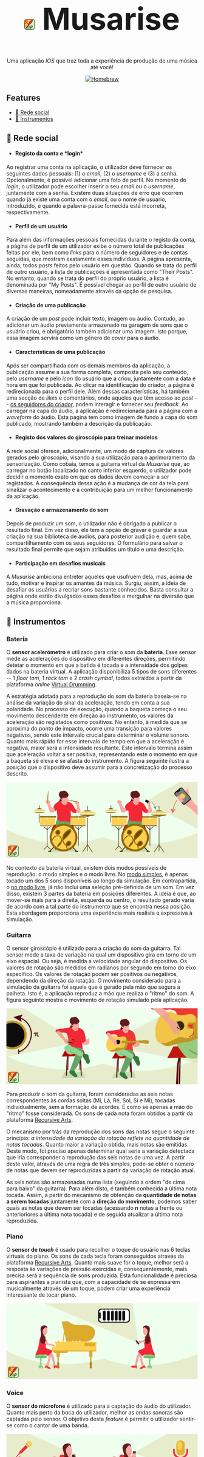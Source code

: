 <h1 style="font-size:80px" align="center"><img height=28cm src="docImages/logo.png"> Musarise</h1>

<p align="center">Uma aplicação <i>IOS</i> que traz toda a experiência de produção de uma música até você!</p> 

<p align="center">
<a href="https://formulae.brew.sh/formula/semgrep">
<img src="https://img.shields.io/badge/Swift-5.5-orange" alt="Homebrew" />
</a>
</p>

<h2> Features </h2>

* [📱 Rede social](#redeSocial)
* [🎵 Instrumentos](#instrumentos)

<a name="redeSocial"><h2>📱 Rede social</h2></a>

- <h4>Registo da conta e *login*</h4>

Ao registrar uma conta na aplicação, o utilizador deve fornecer os seguintes dados pessoais: (1) o *email*, (2) o *username* e (3) a senha. Opcionalmente, é possível adicionar uma foto de perfil. No momento do *login*, o utilizador pode escolher inserir o seu *email* ou o *username*, juntamente com a senha. Existem duas situações de erro que ocorrem quando já existe uma conta com o *email*, ou o nome de usuário, introduzido, e quando a palavra-passe fornecida está incorreta, respectivamente.

- <h4>Perfil de um usuário</h4>

Para além das informações pessoais fornecidas durante o registo da conta, a página de perfil de um utilizador exibe o número total de publicações feitas por ele, bem como *links* para o número de seguidores e de contas seguidas, que mostram exatamente esses indivíduos. A página apresenta, ainda, todos *posts* feitos pelo usuário em questão. Quando se trata do perfil de outro usuário, a lista de publicações é apresentada como "Their Posts". No entanto, quando se trata do perfil do próprio usuário, a lista é denominada por "My Posts". É possível chegar ao perfil de outro usuário de diversas maneiras, nomeadamente através da opção de pesquisa.

- <h4>Criação de uma publicação</h4>

A criação de um *post* pode incluir texto, imagem ou áudio. Contudo, ao adicionar um áudio previamente armazenado na garagem de sons que o usuário criou, é obrigatório também adicionar uma imagem. Isto porque, essa imagem servirá como um género de *cover* para o áudio.

- <h4>Características de uma publicação</h4>

Após ser compartilhada com os demais membros da aplicação, a publicação assume a sua forma completa, composta pelo seu conteúdo, pelo *username* e pelo *icon* do usuário que a criou, juntamente com a data e hora em que foi publicada. Ao clicar na identificação do criador, a página é redirecionada para o perfil dele. Além dessas características, há também uma secção de *likes* e comentários, onde aqueles que têm acesso ao *post* -- <ins>os seguidores do criador</ins>, podem interagir e fornecer seu *feedback*. Ao carregar na capa do áudio, a aplicação é redirecionada para a página com a *waveform* do áudio. Esta página tem como imagem de fundo a capa do som publicado, mostrando também a descrição da publicação. 

- <h4>Registo dos valores do giroscópio para treinar modelos</h4>

A rede social oferece, adicionalmente, um modo de captura de valores gerados pelo giroscópio, visando a sua utilização para o aprimoramento da sensorização. Como cobaia, temos a guitarra virtual da *Musarise* que, ao carregar no botão localizado no canto inferior esquerdo, o utilizador pode decidir o momento exato em que os dados devem começar a ser registados. A consequência dessa ação é a mudança de cor da tela para sinalizar o acontecimento e a contribuição para um melhor funcionamento da aplicação.

- <h4>Gravação e armazenamento do som</h4>

Depois de produzir um som, o utilizador não é obrigado a publicar o resultado final. Em vez disso, ele tem a opção de gravar e guardar a sua criação na sua biblioteca de áudios, para posterior audição e, quem sabe, compartilhamento com os seus seguidores. O formulário para salvar o resultado final permite que sejam atribuídos um título e uma descrição.

- <h4>Participação em desafios musicais</h4>

 A *Musarise* ambiciona entreter aqueles que usufruem dela, mas, acima de tudo, motivar e inspirar os amantes da música. Surgiu, assim, a ideia de desafiar os usuários a recriar sons bastante conhecidos. Basta consultar a página onde estão divulgados esses desafios e mergulhar na diversão que a música proporciona.

<a name="instrumentos"><h2>🎵 Instrumentos</h2></a>

### Bateria

O **sensor acelerómetro** é utilizado para criar o som da **bateria**. Esse sensor mede as acelerações do dispositivo em diferentes direções, permitindo detetar o momento em que a batida é tocada e a intensidade dos golpes dados na bateria virtual. A aplicação disponibiliza 5 tipos de sons diferentes -- 1 *floor tom*, 1 *rack tom* e 2 *crash cymbal*, todos extraídos a partir da plataforma *online* [Virtual Drumming](https://www.virtualdrumming.com/drums/online-virtual-games/online-virtual-games-drums.html).

A estratégia adotada para a reprodução do som da bateria baseia-se na análise da variação do sinal da aceleração, tendo em conta a sua polaridade. No processo de execução, quando a baqueta começa o seu movimento descendente em direção ao instrumento, os valores da aceleração são registados como positivos. No entanto, à medida que se aproxima do ponto de impacto, ocorre uma transição para valores negativos, sendo este intervalo crucial para determinar o volume sonoro. Quanto mais rápido for esse intervalo de tempo em que a aceleração é negativa, maior será a intensidade resultante. Este intervalo termina assim que aceleração voltar a ser positiva, representando este o momento em que a baqueta se eleva e se afasta do instrumento. A figura seguinte ilustra a posição que o dispositivo deve assumir para a concretização do processo descrito.

![Texto alternativo da imagem](docImages/battery.png)

No contexto da bateria virtual, existem dois modos possíveis de reprodução: o modo simples e o modo livre. No <ins>modo simples</ins>, é apenas tocado um dos 5 sons disponíveis ao longo da simulação. Em contrapartida, o <ins>no modo livre</ins>, já não inclui uma seleção pré-definida de um som. Em vez disso, existem 3 partes da bateria em posições diferentes. A ideia é que, ao mover-se mais para a direita, esquerda ou centro, o resultado gerado varia de acordo com a tal parte do instrumento que se encontra nessa posição. Esta abordagem proporciona uma experiência mais realista e expressiva à simulação.

### Guitarra

O sensor giroscópio é utilizado para a criação do som da guitarra. Tal sensor mede a taxa de variação na qual um dispositivo gira em torno de um eixo espacial. Ou seja, é medida a velocidade angular do dispositivo. Os valores de rotação são medidos em radianos por segundo em torno do eixo específico. Os valores de rotação podem ser positivos ou negativos, dependendo da direção da rotação.  O movimento considerado para a simulação da guitarra foi aquele que é gerado pela mão que segura a palheta. Isto é, a aplicação reproduz a mão que realiza o "ritmo" do som.  A figura seguinte mostra o movimento de rotação simulado pela aplicação.

![Texto alternativo da imagem](docImages/guitar.png)


Para produzir o som da guitarra, foram consideradas as seis notas correspondentes às cordas soltas (Mi, Lá, Ré, Sol, Si e Mi), tocadas individualmente, sem a formação de acordes. É como se apenas a mão do "ritmo" fosse considerada. Os sons de cada nota foram obtidos a partir da plataforma [Recursive Arts](https://recursivearts.com/online-guitar/).

O mecanismo por trás da reprodução dos sons das notas segue o seguinte princípio: *a intensidade da variação da rotação reflete na quantidade de notas tocadas*. Quanto maior a variação obtida, mais notas são emitidas. Deste modo, foi preciso apenas determinar qual seria a variação detectada que iria corresponder a reprodução das seis notas de uma vez. A partir deste valor, através de uma regra de três simples, pode-se  obter o número de notas que devem ser reproduzidas a partir da variação de rotação atual. 

As seis notas são armazenadas numa lista (seguindo a ordem "de cima para baixo" da guitarra). Para além disto, é também conhecida a última nota tocada. Assim, a partir do mecanismo de obtenção da **quantidade de notas a serem tocadas** juntamente com a **direção do movimento**, podemos saber quais as notas que devem ser tocadas (acessando **n** notas a frente ou anterioriores a última nota tocada) e de seguida atualizar a última nota reproduzida. 

### Piano

O **sensor de *touch*** é usado para recolher o toque do usuário nas 6 teclas virtuais do piano. Os sons de cada tecla foram conseguidos através da plataforma [Recursive Arts](https://recursivearts.com/virtual-piano/). Quanto mais suave for o toque, melhor será a resposta às variações de pressão exercidas e, consequentemente, mais precisa será a sequência de sons produzida. Esta funcionalidade é preciosa para aspirantes a pianista que, com a capacidade de se expressarem musicalmente através de um toque, podem criar uma experiência interessante de tocar piano.

![Texto alternativo da imagem](docImages/piano.png)

### Voice

O **sensor do microfone** é utilizado para a captação do áudio do utilizador. Quanto mais perto da boca do utilizador, melhor as ondas sonoras são captadas pelo sensor. O objetivo desta *feature* é permitir o utilizador sentir-se como o cantor de uma banda.

![Texto alternativo da imagem](docImages/voice.png)

<h2> 👥 Equipa </h2>


- <a href="https://github.com/sailoring-rgb">Ana Henriques</a>
- <a href="https://github.com/LittleLevi05">Henrique Costa</a>
